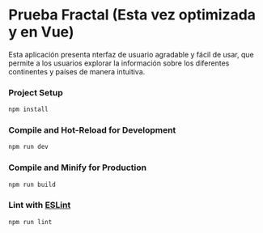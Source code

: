 # Prueba Fractal (Esta vez optimizada y en Vue)
Esta aplicación presenta nterfaz de usuario agradable y fácil de usar, que permite a los usuarios explorar la 
información sobre los diferentes continentes y países de manera intuitiva.

### Project Setup

```sh
npm install
```

### Compile and Hot-Reload for Development

```sh
npm run dev
```

### Compile and Minify for Production

```sh
npm run build
```

### Lint with [ESLint](https://eslint.org/)

```sh
npm run lint
```
